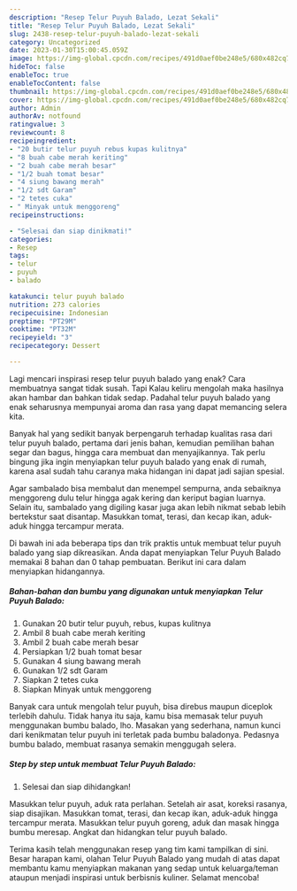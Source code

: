 ```yaml
---
description: "Resep Telur Puyuh Balado, Lezat Sekali"
title: "Resep Telur Puyuh Balado, Lezat Sekali"
slug: 2438-resep-telur-puyuh-balado-lezat-sekali
category: Uncategorized
date: 2023-01-30T15:00:45.059Z
image: https://img-global.cpcdn.com/recipes/491d0aef0be248e5/680x482cq70/telur-puyuh-balado-foto-resep-utama.jpg
hideToc: false
enableToc: true
enableTocContent: false
thumbnail: https://img-global.cpcdn.com/recipes/491d0aef0be248e5/680x482cq70/telur-puyuh-balado-foto-resep-utama.jpg
cover: https://img-global.cpcdn.com/recipes/491d0aef0be248e5/680x482cq70/telur-puyuh-balado-foto-resep-utama.jpg
author: Admin
authorAv: notfound
ratingvalue: 3
reviewcount: 8
recipeingredient:
- "20 butir telur puyuh rebus kupas kulitnya"
- "8 buah cabe merah keriting"
- "2 buah cabe merah besar"
- "1/2 buah tomat besar"
- "4 siung bawang merah"
- "1/2 sdt Garam"
- "2 tetes cuka"
- " Minyak untuk menggoreng"
recipeinstructions:

- "Selesai dan siap dinikmati!"
categories:
- Resep
tags:
- telur
- puyuh
- balado

katakunci: telur puyuh balado 
nutrition: 273 calories
recipecuisine: Indonesian
preptime: "PT29M"
cooktime: "PT32M"
recipeyield: "3"
recipecategory: Dessert

---
```



Lagi mencari inspirasi resep telur puyuh balado yang enak? Cara membuatnya sangat tidak susah. Tapi Kalau keliru mengolah maka hasilnya akan hambar dan bahkan tidak sedap. Padahal telur puyuh balado yang enak seharusnya mempunyai aroma dan rasa yang dapat memancing selera kita.


Banyak hal yang sedikit banyak berpengaruh terhadap kualitas rasa dari telur puyuh balado, pertama dari jenis bahan, kemudian pemilihan bahan segar dan bagus, hingga cara membuat dan menyajikannya. Tak perlu bingung jika ingin menyiapkan telur puyuh balado yang enak di rumah, karena asal sudah tahu caranya maka hidangan ini dapat jadi sajian spesial.

Agar sambalado bisa membalut dan menempel sempurna, anda sebaiknya menggoreng dulu telur hingga agak kering dan keriput bagian luarnya. Selain itu, sambalado yang digiling kasar juga akan lebih nikmat sebab lebih bertekstur saat disantap. Masukkan tomat, terasi, dan kecap ikan, aduk-aduk hingga tercampur merata.


Di bawah ini ada beberapa tips dan trik praktis untuk membuat telur puyuh balado yang siap dikreasikan. Anda dapat menyiapkan Telur Puyuh Balado memakai 8 bahan dan 0 tahap pembuatan. Berikut ini cara dalam menyiapkan hidangannya.

<!--inarticleads1-->

##### Bahan-bahan dan bumbu yang digunakan untuk menyiapkan Telur Puyuh Balado:

1. Gunakan 20 butir telur puyuh, rebus, kupas kulitnya
1. Ambil 8 buah cabe merah keriting
1. Ambil 2 buah cabe merah besar
1. Persiapkan 1/2 buah tomat besar
1. Gunakan 4 siung bawang merah
1. Gunakan 1/2 sdt Garam
1. Siapkan 2 tetes cuka
1. Siapkan  Minyak untuk menggoreng


Banyak cara untuk mengolah telur puyuh, bisa direbus maupun diceplok terlebih dahulu. Tidak hanya itu saja, kamu bisa memasak telur puyuh menggunakan bumbu balado, lho. Masakan yang sederhana, namun kunci dari kenikmatan telur puyuh ini terletak pada bumbu baladonya. Pedasnya bumbu balado, membuat rasanya semakin menggugah selera. 

<!--inarticleads2-->

##### Step by step untuk membuat Telur Puyuh Balado:


1. Selesai dan siap dihidangkan!

Masukkan telur puyuh, aduk rata perlahan. Setelah air asat, koreksi rasanya, siap disajikan. Masukkan tomat, terasi, dan kecap ikan, aduk-aduk hingga tercampur merata. Masukkan telur puyuh goreng, aduk dan masak hingga bumbu meresap. Angkat dan hidangkan telur puyuh balado. 

Terima kasih telah menggunakan resep yang tim kami tampilkan di sini. Besar harapan kami, olahan Telur Puyuh Balado yang mudah di atas dapat membantu kamu menyiapkan makanan yang sedap untuk keluarga/teman ataupun menjadi inspirasi untuk berbisnis kuliner. Selamat mencoba!
